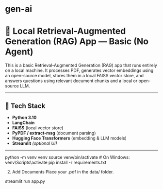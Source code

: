 # gen-ai
# 🧠 Local Retrieval-Augmented Generation (RAG) App — Basic (No Agent)

This is a basic Retrieval-Augmented Generation (RAG) app that runs entirely on a local machine. It processes PDF, generates vector embeddings using an open-source model, stores them in a local FAISS vector store, and answers questions using relevant document chunks and a local or open-source LLM.

---

## 🔧 Tech Stack

- **Python 3.10**
- **LangChain**
- **FAISS** (local vector store)
- **PyPDF / extract-msg** (document parsing)
- **Hugging Face Transformers** (embedding & LLM models)
- **Streamlit** *(optional UI)*

---

python -m venv venv
source venv/bin/activate  # On Windows: venv\Scripts\activate
pip install -r requirements.txt

2. Add Documents
Place your .pdf in the data/ folder.

streamlit run app.py
